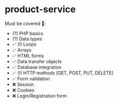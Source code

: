 # product-service

Must be covered 🚀:
 - (?) PHP basics
 - (?) Data types
 - ✅ (!) Loops
 - ✅ Arrays
 - ✅ HTML forms 
 - ✅ Data transfer objects 
 - ✅ Database integration
 - ✅ (!) HTTP methods [GET, POST, PUT, DELETE]
 - ✅ Form validation
 - ❌ Session
 - ❌ Cookies
 - ❌ Login/Registration form


